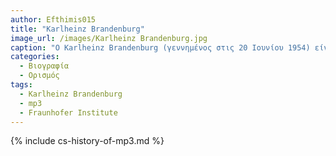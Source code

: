 ```yaml
---
author: Efthimis015
title: "Karlheinz Brandenburg"
image_url: /images/Karlheinz Brandenburg.jpg
caption: "Ο Karlheinz Brandenburg (γεννημένος στις 20 Ιουνίου 1954) είναι Γερμανός ηλεκτρολόγος μηχανικός και μαθηματικός."
categories:
  - Βιογραφία 
  - Ορισμός 
tags:
  - Karlheinz Brandenburg
  - mp3
  - Fraunhofer Institute
---
```


{% include cs-history-of-mp3.md %}

